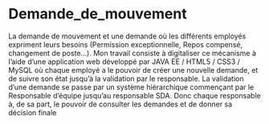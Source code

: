 # Demande_de_mouvement


La demande de mouvement et une demande où les différents employés expriment leurs besoins (Permission exceptionnelle, Repos compensé, changement de poste…).
Mon travail consiste à digitaliser ce mécanisme à l’aide d’une application web développé par JAVA EE / HTML5 / CSS3 / MySQL où chaque employé a le pouvoir de créer une nouvelle demande, et de suivre son état jusqu’à la validation par le responsable.
La validation d’une demande se passe par un système hiérarchique commençant par le Responsable d’équipe jusqu’au responsable SDA.
Donc chaque responsable à, de sa part, le pouvoir de consulter les demandes et de donner sa décision finale


